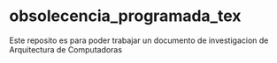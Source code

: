# obsolecencia_programada_tex
Este reposito es para poder trabajar un documento de investigacion de Arquitectura de Computadoras
